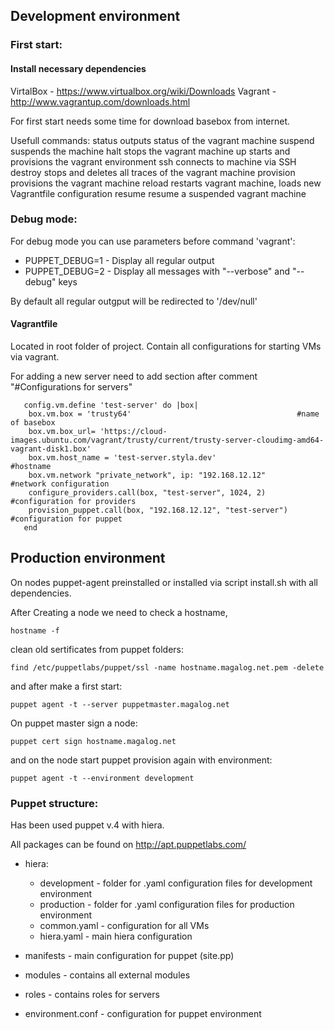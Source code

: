 ## Development environment

### First start:

#### Install necessary dependencies
VirtalBox - https://www.virtualbox.org/wiki/Downloads
Vagrant   - http://www.vagrantup.com/downloads.html

For first start needs some time for download basebox from internet.

Usefull commands:
     status          outputs status of the vagrant machine
     suspend         suspends the machine
     halt            stops the vagrant machine
     up              starts and provisions the vagrant environment
     ssh             connects to machine via SSH
     destroy         stops and deletes all traces of the vagrant machine
     provision       provisions the vagrant machine
     reload          restarts vagrant machine, loads new Vagrantfile configuration
     resume          resume a suspended vagrant machine

### Debug mode:
For debug mode you can use parameters before command 'vagrant':
- PUPPET_DEBUG=1   - Display all regular output
- PUPPET_DEBUG=2   - Display all messages with "--verbose" and "--debug" keys

By default all regular outgput will be redirected to '/dev/null'

#### Vagrantfile

  Located in root folder of project. Contain all configurations for starting VMs via vagrant.

  For adding a new server need to add section after comment "#Configurations for servers"
```
   config.vm.define 'test-server' do |box|
    box.vm.box = 'trusty64'                                     #name of basebox
    box.vm.box_url= 'https://cloud-images.ubuntu.com/vagrant/trusty/current/trusty-server-cloudimg-amd64-vagrant-disk1.box'
    box.vm.host_name = 'test-server.styla.dev'                  #hostname
    box.vm.network "private_network", ip: "192.168.12.12"       #network configuration
    configure_providers.call(box, "test-server", 1024, 2)       #configuration for providers
    provision_puppet.call(box, "192.168.12.12", "test-server")  #configuration for puppet
   end
```

## Production environment

  On nodes puppet-agent preinstalled or installed via script install.sh with all dependencies.

  After Creating a node we need to check a hostname,
```
hostname -f
```
  clean old sertificates from puppet folders:
```
find /etc/puppetlabs/puppet/ssl -name hostname.magalog.net.pem -delete
```
and after make a first start:
```
puppet agent -t --server puppetmaster.magalog.net
```

On puppet master sign a node:
```
puppet cert sign hostname.magalog.net
```
and on the node start puppet provision again with environment:
```
puppet agent -t --environment development
```

### Puppet structure:

  Has been used puppet v.4 with hiera.

All packages can be found on http://apt.puppetlabs.com/

- hiera:
     - development  -  folder for .yaml configuration files for development environment
     - production   -  folder for .yaml configuration files for production environment
     - common.yaml - configuration for all VMs
     - hiera.yaml  - main hiera configuration

- manifests - main configuration for puppet (site.pp)

- modules  - contains all external modules

- roles    - contains roles for servers

- environment.conf  -  configuration for puppet environment
